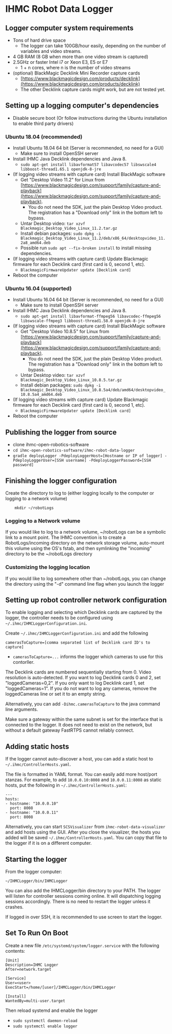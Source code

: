 IHMC Robot Data Logger
======================

## Logger computer system requirements

- Tons of hard drive space
	- The logger can take 100GB/hour easily, depending on the number of variables and video streams.
- 4 GB RAM (8 GB when more than one video stream is captured)
- 2.5GHz or faster Intel i7 or Xeon E3, E5 or E7
	- 1 + n cores, where n is the number of video streams
- (optional) BlackMagic Decklink Mini Recorder capture cards
	- [https://www.blackmagicdesign.com/products/decklink](https://www.blackmagicdesign.com/products/decklink)
	- The other Decklink capture cards might work, but are not tested yet.

## Setting up a logging computer's dependencies

- Disable secure boot (Or follow instructions during the Ubuntu installation to enable third party drivers)

### Ubuntu 18.04 (recommended)

- Install Ubuntu 18.04 64 bit (Server is recommended, no need for a GUI)
	- Make sure to install OpenSSH server
- Install IHMC Java Decklink dependencies and Java 8.
    - `sudo apt-get install libavformat57 libavcodec57 libswscale4 libboost-thread1.65.1 openjdk-8-jre`
- (If logging video streams with capture card) Install BlackMagic software
    - Get "Desktop Video 11.2" for Linux from [https://www.blackmagicdesign.com/support/family/capture-and-playback](https://www.blackmagicdesign.com/support/family/capture-and-playback).
        - You do not need the SDK, just the plain Desktop Video product. The registration has a "Download only" link in the bottom left to bypass.
    - Untar Desktop video: `tar xzvf Blackmagic_Desktop_Video_Linux_11.2.tar.gz`
    - Install debian packages: `sudo dpkg -i Blackmagic_Desktop_Video_Linux_11.2/deb/x86_64/desktopvideo_11.2a8_amd64.deb`
    - Possible run `sudo apt --fix-broken install` to install missing dependencies.
- (If logging video streams with capture card) Update Blackmagic firmware for each Decklink card (first card is 0, second 1, etc).
    - `BlackmagicFirmwareUpdater update [Decklink card]`
- Reboot the computer

### Ubuntu 16.04 (supported)

- Install Ubuntu 16.04 64 bit (Server is recommended, no need for a GUI)
	- Make sure to install OpenSSH server
- Install IHMC Java Decklink dependencies and Java 8.
    - `sudo apt-get install libavformat-ffmpeg56 libavcodec-ffmpeg56 libswscale-ffmpeg3 libboost-thread1.58.0 openjdk-8-jre`
- (If logging video streams with capture card) Install BlackMagic software
    - Get "Desktop Video 10.8.5" for Linux from [https://www.blackmagicdesign.com/support/family/capture-and-playback](https://www.blackmagicdesign.com/support/family/capture-and-playback).
        - You do not need the SDK, just the plain Desktop Video product. The registration has a "Download only" link in the bottom left to bypass.
    - Untar Desktop video: `tar xzvf Blackmagic_Desktop_Video_Linux_10.8.5.tar.gz`
    - Install debian packages: `sudo dpkg -i Blackmagic_Desktop_Video_Linux_10.8.5a4/deb/amd64/desktopvideo_10.8.5a4_amd64.deb`
- (If logging video streams with capture card) Update Blackmagic firmware for each Decklink card (first card is 0, second 1, etc).
    - `BlackmagicFirmwareUpdater update [Decklink card]`
- Reboot the computer

## Publishing the logger from source

- clone ihmc-open-robotics-software
- `cd ihmc-open-robotics-software/ihmc-robot-data-logger`
- `gradle deployLogger -PdeployLoggerHost=[Hostname or IP of logger] -PdeployLoggerUser=[SSH username] -PdeployLoggerPassword=[SSH password]`

## Finishing the logger configuration

Create the directory to log to (either logging locally to the computer or logging to a network volume)

        mkdir ~/robotLogs

### Logging to a Network volume

If you would like to log to a network volume, ~/robotLogs can be a symbolic link to a mount point. The IHMC convention is to create a RobotLogs/incoming directory on the network storage volume, auto-mount this volume using the OS's fstab, and then symlinking the "incoming" directory to be the ~/robotLogs directory

### Customizing the logging location
If you would like to log somewhere other than ~/robotLogs, you can change the directory using the "-d" command line flag when you launch the logger

## Setting up robot controller network configuration

To enable logging and selecting which Decklink cards are captured by the logger, the controller needs to be configured using `~/.ihmc/IHMCLoggerConfiguration.ini`.

Create `~/.ihmc/IHMCLoggerConfiguration.ini` and add the following

```
camerasToCapture=[comma separated list of Decklink card ID's to capture]
```

- `camerasToCapture=...` informs the logger which cameras to use for this contorller. 

The Decklink cards are numbered sequentially starting from 0. Video resolution is auto-detected. If you want to log Decklink cards 0 and 2, set "loggedCameras=0,2". If you only want to log Decklink card 1, set "loggedCameras=1". If you do not want to log any cameras, remove the loggedCameras line or set it to an empty string.

Alternatively, you can add `-Dihmc.camerasToCapture` to the java command line arguments.

Make sure a gateway within the same subnet is set for the interface that is connected to the logger. It does not need to exist on the network, but without a default gateway FastRTPS cannot reliably connect. 

## Adding static hosts

If the logger cannot auto-discover a host, you can add a static host to `~/.ihmc/ControllerHosts.yaml`.

The file is formatted in YAML format. You can easily add more host/port stanzas. For example, to add `10.0.0.10:8008` and `10.0.0.11:8008` as static hosts, put the following in `~/.ihmc/ControllerHosts.yaml`:

```
---
hosts:
- hostname: "10.0.0.10"
  port: 8008
- hostname: "10.0.0.11"
  port: 8008
```

Alternatively, you can start `SCSVisualizer` from `ihmc-robot-data-visualizer` and add hosts using the GUI. After you close the visualizer, the hosts you added will be saved  `~/.ihmc/ControllerHosts.yaml`. You can copy that file to the logger if it is on a different computer.

 
 
## Starting the logger

From the logger computer:

    ~/IHMCLogger/bin/IHMCLogger

You can also add the IHMCLogger/bin directory to your PATH. The logger will listen for controller sessions coming online. It will dispatching logging sessions accordingly. There is no need to restart the logger unless it crashes.

If logged in over SSH, it is recommended to use screen to start the logger.

## Set To Run On Boot

Create a new file `/etc/systemd/system/logger.service` with the following contents:
```
[Unit]
Description=IHMC Logger
After=network.target

[Service]
User=<user>
ExecStart=/home/[user]/IHMCLogger/bin/IHMCLogger

[Install]
WantedBy=multi-user.target
```

Then reload systemd and enable the logger

- `sudo systemctl daemon-reload`
- `sudo systemctl enable logger`
